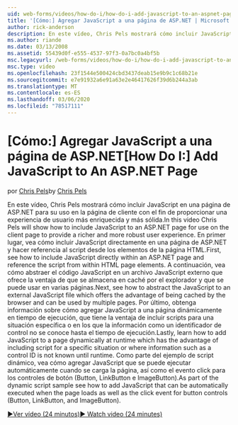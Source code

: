 ```yaml
---
uid: web-forms/videos/how-do-i/how-do-i-add-javascript-to-an-aspnet-page
title: '[Cómo:] Agregar JavaScript a una página de ASP.NET | Microsoft Docs'
author: rick-anderson
description: En este vídeo, Chris Pels mostrará cómo incluir JavaScript en una página de ASP.NET para su uso en la página de cliente con el fin de proporcionar una experiencia de usuario más enriquecida y más sólida...
ms.author: riande
ms.date: 03/13/2008
ms.assetid: 55439d0f-e555-4537-97f3-0a7bc0a4bf5b
msc.legacyurl: /web-forms/videos/how-do-i/how-do-i-add-javascript-to-an-aspnet-page
msc.type: video
ms.openlocfilehash: 23f1544e500424cbd3437deab15e9b9c1c68b21e
ms.sourcegitcommit: e7e91932a6e91a63e2e46417626f39d6b244a3ab
ms.translationtype: MT
ms.contentlocale: es-ES
ms.lasthandoff: 03/06/2020
ms.locfileid: "78517111"
---
```

# <a name="how-do-i-add-javascript-to-an-aspnet-page"></a><span data-ttu-id="2d8df-103">[Cómo:] Agregar JavaScript a una página de ASP.NET</span><span class="sxs-lookup"><span data-stu-id="2d8df-103">[How Do I:] Add JavaScript to An ASP.NET Page</span></span>

<span data-ttu-id="2d8df-104">por [Chris Pels](https://twitter.com/chrispels)</span><span class="sxs-lookup"><span data-stu-id="2d8df-104">by [Chris Pels](https://twitter.com/chrispels)</span></span>

<span data-ttu-id="2d8df-105">En este vídeo, Chris Pels mostrará cómo incluir JavaScript en una página de ASP.NET para su uso en la página de cliente con el fin de proporcionar una experiencia de usuario más enriquecida y más sólida.</span><span class="sxs-lookup"><span data-stu-id="2d8df-105">In this video Chris Pels will show how to include JavaScript to an ASP.NET page for use on the client page to provide a richer and more robust user experience.</span></span> <span data-ttu-id="2d8df-106">En primer lugar, vea cómo incluir JavaScript directamente en una página de ASP.NET y hacer referencia al script desde los elementos de la página HTML.</span><span class="sxs-lookup"><span data-stu-id="2d8df-106">First, see how to include JavaScript directly within an ASP.NET page and reference the script from within HTML page elements.</span></span> <span data-ttu-id="2d8df-107">A continuación, vea cómo abstraer el código JavaScript en un archivo JavaScript externo que ofrece la ventaja de que se almacena en caché por el explorador y que se puede usar en varias páginas.</span><span class="sxs-lookup"><span data-stu-id="2d8df-107">Next, see how to abstract the JavaScript to an external JavaScript file which offers the advantage of being cached by the browser and can be used by multiple pages.</span></span> <span data-ttu-id="2d8df-108">Por último, obtenga información sobre cómo agregar JavaScript a una página dinámicamente en tiempo de ejecución, que tiene la ventaja de incluir scripts para una situación específica o en los que la información como un identificador de control no se conoce hasta el tiempo de ejecución.</span><span class="sxs-lookup"><span data-stu-id="2d8df-108">Lastly, learn how to add JavaScript to a page dynamically at runtime which has the advantage of including script for a specific situation or where information such as a control ID is not known until runtime.</span></span> <span data-ttu-id="2d8df-109">Como parte del ejemplo de script dinámico, vea cómo agregar JavaScript que se puede ejecutar automáticamente cuando se carga la página, así como el evento click para los controles de botón (Button, LinkButton e ImageButton).</span><span class="sxs-lookup"><span data-stu-id="2d8df-109">As part of the dynamic script sample see how to add JavaScript that can be automatically executed when the page loads as well as the click event for button controls (Button, LinkButton, and ImageButton).</span></span>

[<span data-ttu-id="2d8df-110">&#9654;Ver vídeo (24 minutos)</span><span class="sxs-lookup"><span data-stu-id="2d8df-110">&#9654; Watch video (24 minutes)</span></span>](https://channel9.msdn.com/Blogs/ASP-NET-Site-Videos/how-do-i-add-javascript-to-an-aspnet-page)
